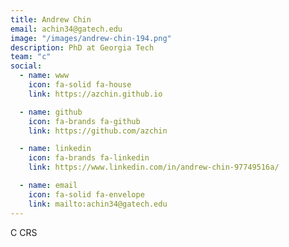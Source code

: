 ```yaml
---
title: Andrew Chin
email: achin34@gatech.edu
image: "/images/andrew-chin-194.png"
description: PhD at Georgia Tech
team: "c"
social:
  - name: www
    icon: fa-solid fa-house
    link: https://azchin.github.io

  - name: github
    icon: fa-brands fa-github
    link: https://github.com/azchin

  - name: linkedin
    icon: fa-brands fa-linkedin
    link: https://www.linkedin.com/in/andrew-chin-97749516a/

  - name: email
    icon: fa-solid fa-envelope
    link: mailto:achin34@gatech.edu
---
```


C CRS
